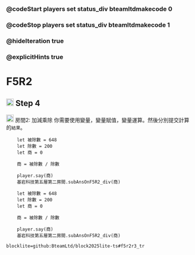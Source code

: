 ### @codeStart players set status_div bteamltdmakecode 0
### @codeStop players set status_div bteamltdmakecode 1

### @hideIteration true
### @explicitHints true

# F5R2

## <img src="https://blocklite.20240806.xyz/tw/1/f5r2_div" width="20" height="20"> Step 4
<img src="https://blocklite.20240806.xyz/tw/1/f5r2_div" width="20" height="20"> 房間2: 加減乘除
你需要使用變量，變量賦值，變量運算。然後分別提交計算的``結果``。

```ghost
    let 被除數 = 648
    let 除數 = 200
    let 商 = 0
    
    商 = 被除數 / 除數

    player.say(商)
    基岩科技第五層第二房間.subAnsOnF5R2_div(商)
```
```template
    let 被除數 = 648
    let 除數 = 200
    let 商 = 0
    
    商 = 被除數 / 除數

    player.say(商)
    基岩科技第五層第二房間.subAnsOnF5R2_div(商)
```

```package
blocklite=github:BteamLtd/block2025lite-ts#f5r2r3_tr
``` 